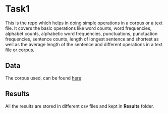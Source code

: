 # Task1

This is the repo which helps in doing simple operations in a corpus or a text file. It covers the basic operations like word counts, word frequencies, alphabet counts, alphabetic word frequencies, punctuations, punctuation frequencies, sentence counts, length of longest sentence and shortest as well as the average length of the sentence and different operations in a text file or corpus.

## Data

The corpus used, can be found [here](http://www.gutenberg.org/files/2600/2600-0.txt)

## Results

All the results are stored in different csv files and kept in **Results** folder.
